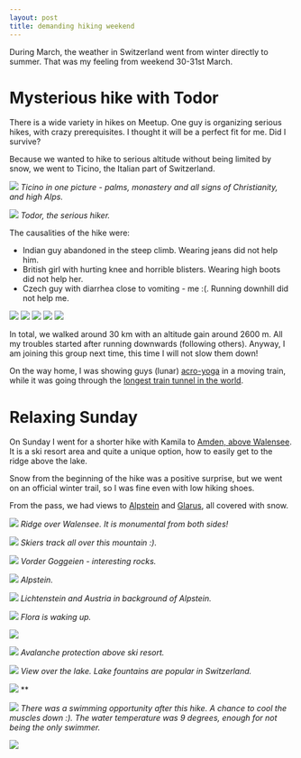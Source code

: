 ```yaml
---
layout: post
title: demanding hiking weekend
---
```


During March, the weather in Switzerland went from winter directly to summer. That was my feeling from weekend 30-31st March.

# Mysterious hike with Todor

There is a wide variety in hikes on Meetup. One guy is organizing serious hikes, with crazy prerequisites. I thought it will be a perfect fit for me. Did I survive?

Because we wanted to hike to serious altitude without being limited by snow, we went to Ticino, the Italian part of Switzerland.

![](https://lh3.googleusercontent.com/EfuumTa8ePoTnyTl2Rtkld-A8MSQq94dRZZYzBY76RxU-nXZz-TXoDW6wWCPcx22pmbTvHQF4DTGjCvWBYUxlIDQKy8LFj0vrHkk8NX9eGTpXZVfGToijnG3uV2aYff55YhehZArDao=w2427-h1365-no)
*Ticino in one picture - palms, monastery and all signs of Christianity, and high Alps.*

![](https://lh3.googleusercontent.com/XPDsidj3xskTz7TxZYYxjPdL3snukMabWgN0L4yrWxugMKPwP6mlJGFxXB-jrYORUjVQ0BTIJophT6T1Ib2Fbx50spxvRA4oMfl1-vwdSfzhWvi1pY9_MFx33lX-fsGUAlq4nQXzpZM=w1328-h747-no)
*Todor, the serious hiker.*

The causalities of the hike were:

* Indian guy abandoned in the steep climb. Wearing jeans did not help him.
* British girl with hurting knee and horrible blisters. Wearing high boots did not help her.
* Czech guy with diarrhea close to vomiting - me :(. Running downhill did not help me.

![](https://lh3.googleusercontent.com/--yRzvw8aAx0hTVH-K4z-QpSzkFkIoRb6zw01dnSVHrkXGVCKrDXDNvSwajCZYCt5GCpdtS5Hvaaqrv4T1KFovMx8jaHZm_eXcJtbmW6698GCbeyZ1nyIkogog2Ygj5tS2zRrnvLFdo=w2160-h1440-no)
![](https://lh3.googleusercontent.com/hxp0NBBbgiVCSbmoUGdMJ6zA4dN2usUTlWvx9G60YLz216gtQJkGVjKk1P-CUcWwY-Rdfw-K4fVN7lBZh-AfCdbGB2-F3hDfowT6WP5hTjayEBqCaYqZchYX6AUYimJf1jqdAGbCVPw=w2560-h1440-no)
![](https://lh3.googleusercontent.com/Z7qL3ChIunJIatZx4RWwLtNHpNbQ_nK6JUgdlRLRehIkSbFltkFLE2BFvZWWLULUhS7VDEk8VXY-aNZ8BsLrjIFVsf4VCv9i_OVWTI1Zz3Nu94A7VjBuQeaSj3VZQ2IpCM5zR3AE2Eo=w2560-h1440-no)
![](https://lh3.googleusercontent.com/GUrX-OC6EIQJVA_W-dIZi2KvULr5_SVdUfr6woaTZFqBrp74LxEEv3EffHS5PqvocHmpSCmsMpaAar4tmNty8x84Lc2giqbCjXVHU2jLWjqkmdqxhr9bFPzCYxEFV2HlcCqX_XvMZtI=w2560-h1440-no)
![](https://lh3.googleusercontent.com/u-JWqPrP46KlmXFM6tH-rBTgjd_C6BXQqzqu1A2ORiXwsAm12ekMK1OY6YdYhPvWOC3l0LJWKGcimCae0te8LjYlYWQ_kdQuKARe3CBnX3XGXEq_NuKsuApWKvHqNBq2Itr1xOPRjD0=w2560-h1440-no)

In total, we walked around 30 km with an altitude gain around 2600 m. All my troubles started after running downwards (following others). Anyway, I am joining this group next time, this time I will not slow them down!

On the way home, I was showing guys (lunar) [acro-yoga](https://photos.app.goo.gl/7gP2bjZmNbMDZ2ARA) in a moving train, while it was going through the [longest train tunnel in the world](https://en.wikipedia.org/wiki/Gotthard_Base_Tunnel).

# Relaxing Sunday

On Sunday I went for a shorter hike with Kamila to [Amden, above Walensee](https://en.mapy.cz/s/3qwRF). It is a ski resort area and quite a unique option, how to easily get to the ridge above the lake.

Snow from the beginning of the hike was a positive surprise, but we went on an official winter trail, so I was fine even with low hiking shoes.

From the pass, we had views to [Alpstein](https://bender250.github.io/Alpstein/) and [Glarus](https://bender250.github.io/MeetUp_Linthal/), all covered with snow.

![](https://lh3.googleusercontent.com/p7HFl5Qj1d3rt5HPLdxEE73U29LdV95H96pHknhlaRFNBQmKxKsZwenALyiQ58vqZmHSxguFQ4ODVfj423GTE4LxlfoVh5nlZcXYAlaHO8AWMz1FUrWA7Dm5iOAQuo2D7IYrHK9Nkqw=w2560-h437-no)
*Ridge over Walensee. It is monumental from both sides!*

![](https://lh3.googleusercontent.com/e2bt9rZFREtTZ17rRQbKvrxpx0H6_aFD7-rvc2a1s05oWh4a9fs4Je9Tl8t06wMZB2w5dbjVU3PzLZhJTe-2aGuuO2ONSGRjYpi3T2CdTfVdN-Xg8kpyL6HpvJPbb7uU2Sd5TZk5LUk=w2160-h1440-no)
*Skiers track all over this mountain :).*

![](https://lh3.googleusercontent.com/AG1v22LynFbtaRGJWxH-jQKSeqtmdl5VjCCQ9zGJpyiAMQSTRHY3D9QFq_EuWAOjJjLiK7_ID-wlMXc003v-cH0N7gjMgDadRZ9WXqEFHG0rL2Aw13LB42Xobi3UOZpNaEPYm-v3xWw=w2160-h1440-no)
*Vorder Goggeien - interesting rocks.*

![](https://lh3.googleusercontent.com/34jZuzUd5FgVbRaqZ5oPXSQOZXnZWFawRZowKHMSuNynkL0VhoEs9zrNgq0YGF3OtLSq4Y8AxNXbtsx7Qii-t_ESEMpmlOmWf2pFQx7vS0CiyF4jLKeZ1Ahr7A08TF1PA-KRPp5CQoI=w2160-h1440-no)
*Alpstein.*

![](https://lh3.googleusercontent.com/Osk90fM3VWqf7c0THt1R37Vg0WxB6OmmwzUM-xUZMpRs7R0qeFIwbA061JKsvre3sqWEREmnA7Kq1v2YT-xgpxdFppWxyTdiDBLA7UNy-ip25F8_HECX8elynXcZws2ud0wr9AKrnNc=w2160-h1440-no)
*Lichtenstein and Austria in background of Alpstein.*

![](https://lh3.googleusercontent.com/2_ndqgx-k0QTMEEimkX9HBD99aaDXU45P3mUDiox0MMooQDMIFBrsIDdfBDqK3ytkuoBTsj5AURghdCo1VcYcIP6H67fWVEuF7VKNkK9RzvVDg_3qBGafKgqLW1MRAZMyqrXruFAsHA=w2160-h1440-no)
*Flora is waking up.*

![](https://lh3.googleusercontent.com/XHan03CokzgTi2bmDkIvRZFrHi7u3GRwYIafyY5m54rGPsH9RHtcI9u5VPI0mDYpkW7OxzzTkbDu_yls5zwp6r5ffjpkhZUj6C2EyOdsn1kR_YBhgQOVc9Zti9pNoppwk34Ya0VZ_6g=w2160-h1440-no)

![](https://lh3.googleusercontent.com/lucVx5U29dqcDfhl86ch5u3KTTqyzGxfKKmT0bHkUtnd1rlIEfTslwtOn9j_oGzcO_hxuGvQaCZR6CS82l57Z1oBSlvlO4sfd18A-HQtYk6daGkWhL7vR5Vmh1Iw9gQ2Zv5VdrC6dSs=w2160-h1440-no)
*Avalanche protection above ski resort.*

![](https://lh3.googleusercontent.com/1MROD5aWe7xNBe-Myaya285R4eoq_-em2paxwOalCXb2w4QDcAqhcXqbLmk0zdZXUDBNVVqnLhC7cZ3bUUZx5wc98FaN0jHY4hqCxYJBJpbFyB0cjXHPuT_v8gufDF2mkljsY0hJvT4=w2160-h1440-no)
*View over the lake. Lake fountains are popular in Switzerland.*

![](https://lh3.googleusercontent.com/M7w3b1KTkT_BPBpguyMewW70BLeHGa58cvxIWvr6zWch01ctQ5VYMwXBaX2d1iFwz3iHVgHLagbDiEt4TeNJvGxckrN4X3ON1U1__4wFPp41gLCq8ua9NHcgqfgAHQBzk81tOD-fTS0=w2560-h1365-no)
**

![](https://lh3.googleusercontent.com/cEkkqXQhUhnZ-ZolGQELFMHoruvSzTdgfR8jSa1I-r6mn5EkWlqeBsQ8F1RrZkIH8GHwP9elH3Vz6BJ9W9XbBH29nN4oYfVOWY2TRUZ0L_9ICPvh1rF0M9mziLSOpIq-pzBe4NsyLHU=w2160-h1440-no)
*There was a swimming opportunity after this hike. A chance to cool the muscles down :). The water temperature was 9 degrees, enough for not being the only swimmer.*

![](https://lh3.googleusercontent.com/G6l_hxbM2IDyxfL_FPCvebTaVnxzENR-Imle8_SSNkYo5NcopbgAtclq-uc-Y8auzg0t0_vFbw9Ce2Q2VamvhX7StzTXz9mGVGe-8i2jhiWl8UdQBWmr8UqI3zefSpkk7F-lOEPjMuU=w2560-h755-no)

